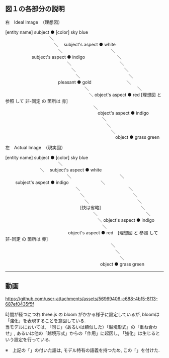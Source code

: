 
図１の各部分の説明  
-------------------  

右　Ideal Image　（理想図）  
  
[entity name] subject ● [color] sky blue  
&emsp;&emsp;&emsp;&emsp;&emsp;&emsp;&emsp;&emsp;&emsp;&emsp;＼  
&emsp;&emsp;&emsp;&emsp;&emsp;&emsp;&emsp;&emsp;&emsp;&emsp;&emsp;＼　  subject's  aspect ● white  
&emsp;&emsp;&emsp;&emsp;&emsp;&emsp;&emsp;&emsp;&emsp;&emsp;&emsp;&emsp;＼　　　　　　　　　　　＼  
&emsp;&emsp;&emsp;&emsp;&emsp;&emsp;subject's  aspect ● indigo　　　　　　　 ＼  
&emsp;&emsp;&emsp;&emsp;&emsp;&emsp;&emsp;&emsp;&emsp;&emsp;&emsp;&emsp;&emsp;&emsp;＼　　　　　　　　　　　＼  
&emsp;&emsp;&emsp;&emsp;&emsp;&emsp;&emsp;&emsp;&emsp;&emsp;&emsp;&emsp;&emsp;&emsp;&emsp;＼　　　　　　　　　　　＼  
&emsp;&emsp;&emsp;&emsp;&emsp;&emsp;&emsp;&emsp;&emsp;&emsp;&emsp;&emsp;&emsp;&emsp;&emsp;&emsp;＼　　　　　　　　　　　＼  
&emsp;&emsp;&emsp;&emsp;&emsp;&emsp;&emsp;&emsp;&emsp;&emsp;&emsp;&emsp;pleasant ● gold　　　　　　　　＼  
&emsp;&emsp;&emsp;&emsp;&emsp;&emsp;&emsp;&emsp;&emsp;&emsp;&emsp;&emsp;&emsp;&emsp;&emsp;&emsp;&emsp;&emsp;＼　　　　　　　　　　　＼  
&emsp;&emsp;&emsp;&emsp;&emsp;&emsp;&emsp;&emsp;&emsp;&emsp;&emsp;&emsp;&emsp;&emsp;&emsp;&emsp;&emsp;&emsp;&emsp;＼     object's  aspect ● red [理想図 と 参照 して 非-同定 の 箇所は 赤]  
&emsp;&emsp;&emsp;&emsp;&emsp;&emsp;&emsp;&emsp;&emsp;&emsp;&emsp;&emsp;&emsp;&emsp;&emsp;&emsp;&emsp;&emsp;&emsp;&emsp;＼  
&emsp;&emsp;&emsp;&emsp;&emsp;&emsp;&emsp;&emsp;&emsp;&emsp;&emsp;&emsp;&emsp;&emsp;&emsp;&emsp;&emsp;&emsp;&emsp;&emsp;&emsp;object's aspect ● indigo  
&emsp;&emsp;&emsp;&emsp;&emsp;&emsp;&emsp;&emsp;&emsp;&emsp;&emsp;&emsp;&emsp;&emsp;&emsp;&emsp;&emsp;&emsp;&emsp;&emsp;&emsp;&emsp;＼  
&emsp;&emsp;&emsp;&emsp;&emsp;&emsp;&emsp;&emsp;&emsp;&emsp;&emsp;&emsp;&emsp;&emsp;&emsp;&emsp;&emsp;&emsp;&emsp;&emsp;&emsp;&emsp;&emsp;＼  
&emsp;&emsp;&emsp;&emsp;&emsp;&emsp;&emsp;&emsp;&emsp;&emsp;&emsp;&emsp;&emsp;&emsp;&emsp;&emsp;&emsp;&emsp;&emsp;&emsp;&emsp;&emsp;&emsp;&emsp;＼  
&emsp;&emsp;&emsp;&emsp;&emsp;&emsp;&emsp;&emsp;&emsp;&emsp;&emsp;&emsp;&emsp;&emsp;&emsp;&emsp;&emsp;&emsp;&emsp;&emsp;&emsp;&emsp;&emsp;&emsp;&emsp;object ● grass green  
  
  
  
  
  
  
  
左　Actual Image　（現実図）  
  
  
[entity name] subject ● [color] sky blue  
　　　　　　　　　　　　＼  
   　　	　　        　　　     ＼　  subject's  aspect ● white  
　　　　　　　　　　　　　　＼　　　　　　　　　　　＼  
　　        subject's  aspect ● indigo　　　　　　　 ＼  
　　　　　　　　　　　　　　　　＼　　　　　　　　　　　＼  
　　　　　　　　　　　　　　　　　＼　　　　　　　　　　　＼  
　　　　　　　　　　　　　　　　　　＼　　　　　　　　　　　＼  
　　　　　　　　　　　　　　　　　[快は省略]　　　　　　　　　＼  
　　　　　　　　　　　　　　　　　　　　＼　　　　　　　　　　　＼  
　　　　　　　　　　　　　　　　　　　　　＼     object's  aspect ● indigo  
　　　　　　　　　　　　　　　　　　　　　　＼  
　　　　　　　　　  　　　　　object's aspect ● red　[理想図 と 参照 して 非-同定 の 箇所は 赤]  
　　　　　　　　　　　　　　　　　　　　　　　　＼  
　　　　　　　　　　　　　　　　　　　　　　　　　＼  
　　　　　　　　　　　　　　　　　　　　　　　　　　＼  
　　　　　　　　　　　　　 　　　　    　　　　object ● grass green  



-------------------  
動画  
-------------------  
https://github.com/user-attachments/assets/56969406-c688-4bf5-8f13-687ef0435f5f  
  
時間が経つにつれ three.js の bloom がかかる様子に設定しているが, bloomは「強化」を表現することを意図している.  
当モデルにおいては, 「同じ」（あるいは類似した）「越境形式」の「重ね合わせ」, あるいは他の「越境形式」からの「作用」に起因し, 「強化」は生じるという設定を行っている.  

  
※　上記の「」の付いた語は, モデル特有の語義を持つため, この「」を付けた.


